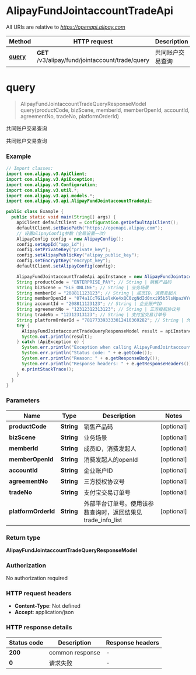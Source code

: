 # AlipayFundJointaccountTradeApi

All URIs are relative to *https://openapi.alipay.com*

| Method | HTTP request | Description |
|------------- | ------------- | -------------|
| [**query**](AlipayFundJointaccountTradeApi.md#query) | **GET** /v3/alipay/fund/jointaccount/trade/query | 共同账户交易查询 |


<a name="query"></a>
# **query**
> AlipayFundJointaccountTradeQueryResponseModel query(productCode, bizScene, memberId, memberOpenId, accountId, agreementNo, tradeNo, platformOrderId)

共同账户交易查询

共同账户交易查询

### Example
```java
// Import classes:
import com.alipay.v3.ApiClient;
import com.alipay.v3.ApiException;
import com.alipay.v3.Configuration;
import com.alipay.v3.util.*;
import com.alipay.v3.api.models.*;
import com.alipay.v3.api.AlipayFundJointaccountTradeApi;

public class Example {
  public static void main(String[] args) {
    ApiClient defaultClient = Configuration.getDefaultApiClient();
    defaultClient.setBasePath("https://openapi.alipay.com");
    // 设置alipayConfig参数（全局设置一次）
    AlipayConfig config = new AlipayConfig();
    config.setAppId("app_id");
    config.setPrivateKey("private_key");
    config.setAlipayPublicKey("alipay_public_key");
    config.setEncryptKey("encrypt_key");
    defaultClient.setAlipayConfig(config);

    AlipayFundJointaccountTradeApi apiInstance = new AlipayFundJointaccountTradeApi(defaultClient);
    String productCode = "ENTERPRISE_PAY"; // String | 销售产品码
    String bizScene = "ELE_ONLINE"; // String | 业务场景
    String memberId = "208811123123"; // String | 成员ID，消费发起人
    String memberOpenId = "074a1CcTG1LelxKe4xQC0zgNdId0nxi95b5lsNpazWYoCo5"; // String | 消费发起人的openId
    String accountId = "208811123123"; // String | 企业账户ID
    String agreementNo = "12312312313123"; // String | 三方授权协议号
    String tradeNo = "12312313123"; // String | 支付宝交易订单号
    String platformOrderId = "781773393333012410369282"; // String | 外部平台订单号。使用该参数查询时，返回结果见trade_info_list
    try {
      AlipayFundJointaccountTradeQueryResponseModel result = apiInstance.query(productCode, bizScene, memberId, memberOpenId, accountId, agreementNo, tradeNo, platformOrderId);
      System.out.println(result);
    } catch (ApiException e) {
      System.err.println("Exception when calling AlipayFundJointaccountTradeApi#query");
      System.err.println("Status code: " + e.getCode());
      System.err.println("Reason: " + e.getResponseBody());
      System.err.println("Response headers: " + e.getResponseHeaders());
      e.printStackTrace();
    }
  }
}
```

### Parameters

| Name | Type | Description  | Notes |
|------------- | ------------- | ------------- | -------------|
| **productCode** | **String**| 销售产品码 | [optional] |
| **bizScene** | **String**| 业务场景 | [optional] |
| **memberId** | **String**| 成员ID，消费发起人 | [optional] |
| **memberOpenId** | **String**| 消费发起人的openId | [optional] |
| **accountId** | **String**| 企业账户ID | [optional] |
| **agreementNo** | **String**| 三方授权协议号 | [optional] |
| **tradeNo** | **String**| 支付宝交易订单号 | [optional] |
| **platformOrderId** | **String**| 外部平台订单号。使用该参数查询时，返回结果见trade_info_list | [optional] |

### Return type

**AlipayFundJointaccountTradeQueryResponseModel**

### Authorization

No authorization required

### HTTP request headers

 - **Content-Type**: Not defined
 - **Accept**: application/json

### HTTP response details
| Status code | Description | Response headers |
|-------------|-------------|------------------|
| **200** | common response |  -  |
| **0** | 请求失败 |  -  |

